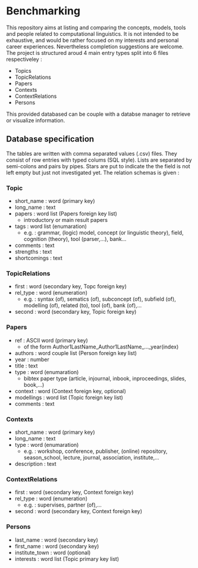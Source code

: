# Benchmarking

This repository aims at listing and comparing the concepts, models, tools and people related to computational linguistics. It is not intended to be exhaustive, and would be rather focused on my interests and personal career experiences. Nevertheless completion suggestions are welcome. The project is structured aroud 4 main entry types split into 6 files respectiveley :
- Topics
- TopicRelations
- Papers
- Contexts
- ContextRelations
- Persons

This provided databased can be couple with a databse manager to retrieve or visualize information.

## Database specification

The tables are written with comma separated values (.csv) files. They consist of row entries with typed colums (SQL style). Lists are separated by semi-colons and pairs by pipes. Stars are put to indicate the the field is not left empty but just not investigated yet. The relation schemas is given :

### Topic
- short_name : word (primary key)
- long_name : text
- papers : word list (Papers foreign key list)
  - introductory or main result papers
- tags : word list (enumaration)
  - e.g. : grammar, (logic) model, concept (or linguistic theory), field, cognition (theory), tool (parser,...), bank...
- comments : text
- strengths : text
- shortcomings : text

### TopicRelations
- first : word (secondary key, Topc foreign key)
- rel_type : word (enumeration)
  - e.g. : syntax (of), sematics (of), subconcept (of), subfield (of), modelling (of), related (to), tool (of), bank (of),...
- second : word (secondary key, Topic foreign key)

### Papers
- ref : ASCII word (primary key)
  - of the form Author1LastName\_Author1LastName\_...\_year(index)
- authors : word couple list (Person foreign key list)
- year : number
- title : text
- type : word (enumaration)
  - bibtex paper type (article, injournal, inbook, inproceedings, slides, book,...)
- context : word (Context foreign key, optional)
- modellings : word list (Topic foreign key list)
- comments : text

### Contexts
- short_name : word (primary key)
- long_name : text
- type : word (enumaration)
  - e.g. : workshop, conference, publisher, (online) repository, season_school, lecture, journal, association, institute,...
- description : text

### ContextRelations
- first : word (secondary key, Context foreign key)
- rel_type : word (enumeration)
  - e.g. : supervises, partner (of),...
- second : word (secondary key, Context foreign key)

### Persons
- last_name : word (secondary key)
- first_name : word (secondary key)
- institute_town : word (optional)
- interests : word list (Topic primary key list)
